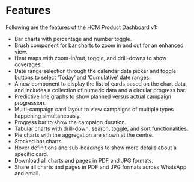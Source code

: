 # Features

Following are the features of the HCM Product Dashboard v1:&#x20;

* Bar charts with percentage and number toggle.
* Brush component for bar charts to zoom in and out for an enhanced view.
* Heat maps with zoom-in/out, toggle, and drill-downs to show coverages.
* Date range selection through the calendar date picker and toggle buttons to select ‘Today’ and ‘Cumulative’ date ranges.
* A new component to display the list of cards based on the chart data, and includes a collection of numeric data and a circular progress bar.
* Predictive line graphs to show planned versus actual campaign progression.
* Multi-campaign card layout to view campaigns of multiple types happening simultaneously.
* Progress bar to show the campaign duration.
* Tabular charts with drill-down, search, toggle, and sort functionalities.
* Pie charts with the aggregation are shown at the centre.
* Stacked bar charts.
* Hover definitions and sub-headings to show more details about a specific card.
* Download all charts and pages in PDF and JPG formats.
* Share all charts and pages in PDF and JPG formats across WhatsApp and email.
